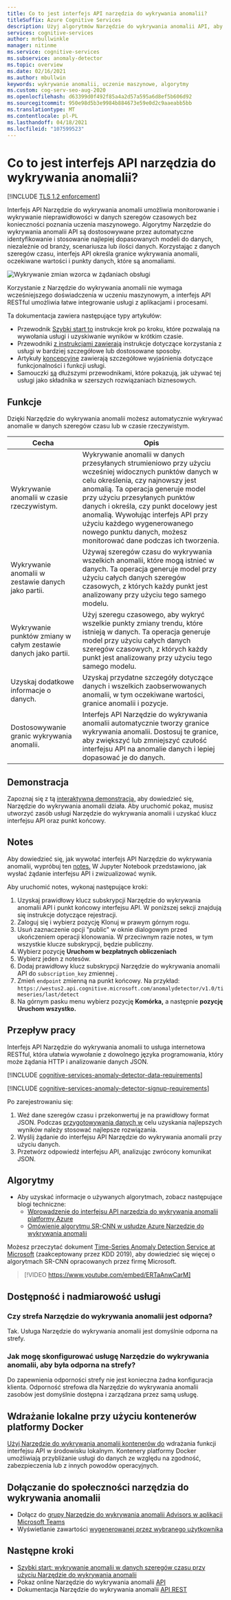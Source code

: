 ```yaml
---
title: Co to jest interfejs API narzędzia do wykrywania anomalii?
titleSuffix: Azure Cognitive Services
description: Użyj algorytmów Narzędzie do wykrywania anomalii API, aby zastosować wykrywanie anomalii do danych szeregów czasu.
services: cognitive-services
author: mrbullwinkle
manager: nitinme
ms.service: cognitive-services
ms.subservice: anomaly-detector
ms.topic: overview
ms.date: 02/16/2021
ms.author: mbullwin
keywords: wykrywanie anomalii, uczenie maszynowe, algorytmy
ms.custom: cog-serv-seo-aug-2020
ms.openlocfilehash: d63399d0f492f85a4a2d57a595a6d8ef5b606d92
ms.sourcegitcommit: 950e98d5b3e9984b884673e59e0d2c9aaeabb5bb
ms.translationtype: MT
ms.contentlocale: pl-PL
ms.lasthandoff: 04/18/2021
ms.locfileid: "107599523"
---
```

# <a name="what-is-the-anomaly-detector-api"></a>Co to jest interfejs API narzędzia do wykrywania anomalii?

[!INCLUDE [TLS 1.2 enforcement](../../../includes/cognitive-services-tls-announcement.md)]

Interfejs API Narzędzie do wykrywania anomalii umożliwia monitorowanie i wykrywanie nieprawidłowości w danych szeregów czasowych bez konieczności poznania uczenia maszynowego. Algorytmy Narzędzie do wykrywania anomalii API są dostosowywane przez automatyczne identyfikowanie i stosowanie najlepiej dopasowanych modeli do danych, niezależnie od branży, scenariusza lub ilości danych. Korzystając z danych szeregów czasu, interfejs API określa granice wykrywania anomalii, oczekiwane wartości i punkty danych, które są anomaliami.

![Wykrywanie zmian wzorca w żądaniach obsługi](./media/anomaly_detection2.png)

Korzystanie z Narzędzie do wykrywania anomalii nie wymaga wcześniejszego doświadczenia w uczeniu maszynowym, a interfejs API RESTful umożliwia łatwe integrowanie usługi z aplikacjami i procesami.

Ta dokumentacja zawiera następujące typy artykułów:
* Przewodnik [Szybki start to](./Quickstarts/client-libraries.md) instrukcje krok po kroku, które pozwalają na wywołania usługi i uzyskiwanie wyników w krótkim czasie. 
* Przewodniki [z instrukcjami zawierają](./how-to/identify-anomalies.md) instrukcje dotyczące korzystania z usługi w bardziej szczegółowe lub dostosowane sposoby.
* Artykuły [koncepcyjne](./concepts/anomaly-detection-best-practices.md) zawierają szczegółowe wyjaśnienia dotyczące funkcjonalności i funkcji usługi.
* Samouczki [są](./tutorials/batch-anomaly-detection-powerbi.md) dłuższymi przewodnikami, które pokazują, jak używać tej usługi jako składnika w szerszych rozwiązaniach biznesowych.

## <a name="features"></a>Funkcje

Dzięki Narzędzie do wykrywania anomalii możesz automatycznie wykrywać anomalie w danych szeregów czasu lub w czasie rzeczywistym.

|Cecha  |Opis  |
|---------|---------|
|Wykrywanie anomalii w czasie rzeczywistym. | Wykrywanie anomalii w danych przesyłanych strumieniowo przy użyciu wcześniej widocznych punktów danych w celu określenia, czy najnowszy jest anomalią. Ta operacja generuje model przy użyciu przesyłanych punktów danych i określa, czy punkt docelowy jest anomalią. Wywołując interfejs API przy użyciu każdego wygenerowanego nowego punktu danych, możesz monitorować dane podczas ich tworzenia. |
|Wykrywanie anomalii w zestawie danych jako partii. | Używaj szeregów czasu do wykrywania wszelkich anomalii, które mogą istnieć w danych. Ta operacja generuje model przy użyciu całych danych szeregów czasowych, z których każdy punkt jest analizowany przy użyciu tego samego modelu.         |
|Wykrywanie punktów zmiany w całym zestawie danych jako partii. | Użyj szeregu czasowego, aby wykryć wszelkie punkty zmiany trendu, które istnieją w danych. Ta operacja generuje model przy użyciu całych danych szeregów czasowych, z których każdy punkt jest analizowany przy użyciu tego samego modelu.    |
| Uzyskaj dodatkowe informacje o danych. | Uzyskaj przydatne szczegóły dotyczące danych i wszelkich zaobserwowanych anomalii, w tym oczekiwane wartości, granice anomalii i pozycje. |
| Dostosowywanie granic wykrywania anomalii. | Interfejs API Narzędzie do wykrywania anomalii automatycznie tworzy granice wykrywania anomalii. Dostosuj te granice, aby zwiększyć lub zmniejszyć czułość interfejsu API na anomalie danych i lepiej dopasować je do danych. |

## <a name="demo"></a>Demonstracja

Zapoznaj się z tą [interaktywną demonstracją,](https://aka.ms/adDemo) aby dowiedzieć się, Narzędzie do wykrywania anomalii działa.
Aby uruchomić pokaz, musisz utworzyć zasób usługi Narzędzie do wykrywania anomalii i uzyskać klucz interfejsu API oraz punkt końcowy.

## <a name="notebook"></a>Notes

Aby dowiedzieć się, jak wywołać interfejs API Narzędzie do wykrywania anomalii, wypróbuj ten [notes.](https://aka.ms/adNotebook) W Jupyter Notebook przedstawiono, jak wysłać żądanie interfejsu API i zwizualizować wynik.

Aby uruchomić notes, wykonaj następujące kroki:

1. Uzyskaj prawidłowy klucz subskrypcji Narzędzie do wykrywania anomalii API i punkt końcowy interfejsu API. W poniższej sekcji znajdują się instrukcje dotyczące rejestracji.
1. Zaloguj się i wybierz pozycję Klonuj w prawym górnym rogu.
1. Usuń zaznaczenie opcji "public" w oknie dialogowym przed ukończeniem operacji klonowania. W przeciwnym razie notes, w tym wszystkie klucze subskrypcji, będzie publiczny.
1. Wybierz pozycję **Uruchom w bezpłatnych obliczeniach**
1. Wybierz jeden z notesów.
1. Dodaj prawidłowy klucz subskrypcji Narzędzie do wykrywania anomalii API do `subscription_key` zmiennej .
1. Zmień `endpoint` zmienną na punkt końcowy. Na przykład: `https://westus2.api.cognitive.microsoft.com/anomalydetector/v1.0/timeseries/last/detect`
1. Na górnym pasku menu wybierz pozycję **Komórka,** a następnie **pozycję Uruchom wszystko.**

## <a name="workflow"></a>Przepływ pracy

Interfejs API Narzędzie do wykrywania anomalii to usługa internetowa RESTful, która ułatwia wywołanie z dowolnego języka programowania, który może żądania HTTP i analizowanie danych JSON.

[!INCLUDE [cognitive-services-anomaly-detector-data-requirements](../../../includes/cognitive-services-anomaly-detector-data-requirements.md)]

[!INCLUDE [cognitive-services-anomaly-detector-signup-requirements](../../../includes/cognitive-services-anomaly-detector-signup-requirements.md)]

Po zarejestrowaniu się:

1. Weź dane szeregów czasu i przekonwertuj je na prawidłowy format JSON. Podczas [przygotowywania danych w](concepts/anomaly-detection-best-practices.md) celu uzyskania najlepszych wyników należy stosować najlepsze rozwiązania.
1. Wyślij żądanie do interfejsu API Narzędzie do wykrywania anomalii przy użyciu danych.
1. Przetwórz odpowiedź interfejsu API, analizując zwrócony komunikat JSON.

## <a name="algorithms"></a>Algorytmy

* Aby uzyskać informacje o używanych algorytmach, zobacz następujące blogi techniczne:
    * [Wprowadzenie do interfejsu API narzędzia do wykrywania anomalii platformy Azure](https://techcommunity.microsoft.com/t5/AI-Customer-Engineering-Team/Introducing-Azure-Anomaly-Detector-API/ba-p/490162)
    * [Omówienie algorytmu SR-CNN w usłudze Azure Narzędzie do wykrywania anomalii](https://techcommunity.microsoft.com/t5/AI-Customer-Engineering-Team/Overview-of-SR-CNN-algorithm-in-Azure-Anomaly-Detector/ba-p/982798)

Możesz przeczytać dokument [Time-Series Anomaly Detection Service at Microsoft](https://arxiv.org/abs/1906.03821) (zaakceptowany przez KDD 2019), aby dowiedzieć się więcej o algorytmach SR-CNN opracowanych przez firmę Microsoft.

> [!VIDEO https://www.youtube.com/embed/ERTaAnwCarM]

## <a name="service-availability-and-redundancy"></a>Dostępność i nadmiarowość usługi

### <a name="is-the-anomaly-detector-service-zone-resilient"></a>Czy strefa Narzędzie do wykrywania anomalii jest odporna?

Tak. Usługa Narzędzie do wykrywania anomalii jest domyślnie odporna na strefy.

### <a name="how-do-i-configure-the-anomaly-detector-service-to-be-zone-resilient"></a>Jak mogę skonfigurować usługę Narzędzie do wykrywania anomalii, aby była odporna na strefy?

Do zapewnienia odporności strefy nie jest konieczna żadna konfiguracja klienta. Odporność strefowa dla Narzędzie do wykrywania anomalii zasobów jest domyślnie dostępna i zarządzana przez samą usługę.

## <a name="deploy-on-premises-using-docker-containers"></a>Wdrażanie lokalne przy użyciu kontenerów platformy Docker

[Użyj Narzędzie do wykrywania anomalii kontenerów do](anomaly-detector-container-howto.md) wdrażania funkcji interfejsu API w środowisku lokalnym. Kontenery platformy Docker umożliwiają przybliżanie usługi do danych ze względu na zgodność, zabezpieczenia lub z innych powodów operacyjnych.

## <a name="join-the-anomaly-detector-community"></a>Dołączanie do społeczności narzędzia do wykrywania anomalii

* Dołącz do [grupy Narzędzie do wykrywania anomalii Advisors w aplikacji Microsoft Teams](https://aka.ms/AdAdvisorsJoin)
* Wyświetlanie zawartości [wygenerowanej przez wybranego użytkownika](user-generated-content.md)

## <a name="next-steps"></a>Następne kroki

* [Szybki start: wykrywanie anomalii w danych szeregów czasu przy użyciu Narzędzie do wykrywania anomalii](quickstarts/client-libraries.md)
* Pokaz online Narzędzie do wykrywania anomalii [API](https://github.com/Azure-Samples/AnomalyDetector/tree/master/ipython-notebook)
* Dokumentacja Narzędzie do wykrywania anomalii [API REST](https://aka.ms/anomaly-detector-rest-api-ref)
